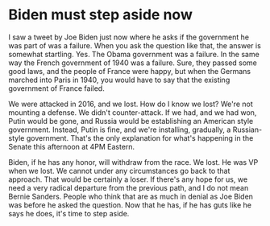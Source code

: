 # Biden must step aside now
I saw a tweet by Joe Biden just now where he asks if the government he was part of was a failure. When you ask the question like that, the answer is somewhat startling. Yes. The Obama government was a failure. In the same way the French government of 1940 was a failure. Sure, they passed some good laws, and the people of France were happy, but when the Germans marched into Paris in 1940, you would have to say that the existing government of France failed. 

We were attacked in 2016, and we lost. How do I know we lost? We're not mounting a defense. We didn't counter-attack. If we had, and we had won, Putin would be gone, and Russia would be establishing an American style government. Instead, Putin is fine, and we're installing, gradually, a Russian-style government. That's the only explanation for what's happening in the Senate this afternoon at 4PM Eastern.

Biden, if he has any honor, will withdraw from the race. We lost. He was VP when we lost. We cannot under any circumstances go back to that approach. That would be certainly a loser. If there's any hope for us, we need a very radical departure from the previous path, and I do not mean Bernie Sanders. People who think that are as much in denial as Joe Biden was before he asked the question. Now that he has, if he has guts like he says he does, it's time to step aside. 

